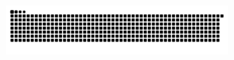 <img src="https://raw.githubusercontent.com/othosf/othosf/output/snake.svg" alt="Snake animation" />

###
